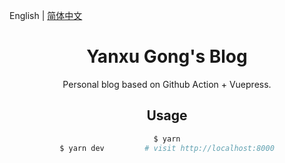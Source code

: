 English | [简体中文](./README.zh-CN.md)

<h1 align="center">Yanxu Gong's Blog</h1>

<div align="center">

Personal blog based on Github Action + Vuepress.

## Usage

```bash
$ yarn
$ yarn dev         # visit http://localhost:8000
```
